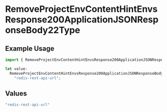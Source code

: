 # RemoveProjectEnvContentHintEnvsResponse200ApplicationJSONResponseBody22Type

## Example Usage

```typescript
import { RemoveProjectEnvContentHintEnvsResponse200ApplicationJSONResponseBody22Type } from "@vercel/sdk/models/operations";

let value:
  RemoveProjectEnvContentHintEnvsResponse200ApplicationJSONResponseBody22Type =
    "redis-rest-api-url";
```

## Values

```typescript
"redis-rest-api-url"
```